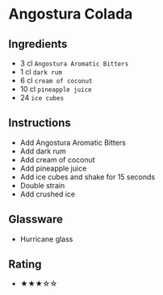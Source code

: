 # Angostura Colada

## Ingredients
- 3 cl `Angostura Aromatic Bitters`
- 1 cl `dark rum`
- 6 cl `cream of coconut`
- 10 cl `pineapple juice`
- 24 `ice cubes`

## Instructions
- Add Angostura Aromatic Bitters
- Add dark rum
- Add cream of coconut
- Add pineapple juice
- Add ice cubes and shake for 15 seconds
- Double strain
- Add crushed ice

## Glassware
- Hurricane glass

## Rating
- ★★★☆☆